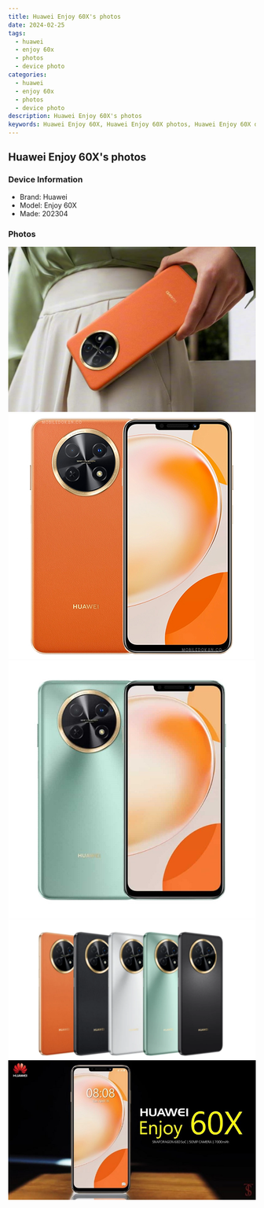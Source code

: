 ```yaml
---
title: Huawei Enjoy 60X's photos
date: 2024-02-25
tags: 
  - huawei
  - enjoy 60x
  - photos
  - device photo
categories: 
  - huawei
  - enjoy 60x
  - photos
  - device photo
description: Huawei Enjoy 60X's photos
keywords: Huawei Enjoy 60X, Huawei Enjoy 60X photos, Huawei Enjoy 60X device photo
---
```


## Huawei Enjoy 60X's photos

### Device Information

- Brand: Huawei
- Model: Enjoy 60X
- Made: 202304

### Photos

![/images/best-assets/devices/huawei/huawei-enjoy-60x/1.jpg](/images/best-assets/devices/huawei/huawei-enjoy-60x/1.jpg)
![/images/best-assets/devices/huawei/huawei-enjoy-60x/2.jpg](/images/best-assets/devices/huawei/huawei-enjoy-60x/2.jpg)
![/images/best-assets/devices/huawei/huawei-enjoy-60x/3.jpg](/images/best-assets/devices/huawei/huawei-enjoy-60x/3.jpg)
![/images/best-assets/devices/huawei/huawei-enjoy-60x/4.jpg](/images/best-assets/devices/huawei/huawei-enjoy-60x/4.jpg)
![/images/best-assets/devices/huawei/huawei-enjoy-60x/5.jpg](/images/best-assets/devices/huawei/huawei-enjoy-60x/5.jpg)
